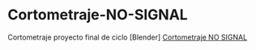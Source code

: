 # Cortometraje-NO-SIGNAL
Cortometraje proyecto final de ciclo [Blender]
[Cortometraje NO SIGNAL](https://drive.google.com/file/d/1VcxCb_jzLFJfDvhDhP4_r-G1muixtsXh/view?usp=sharing)

